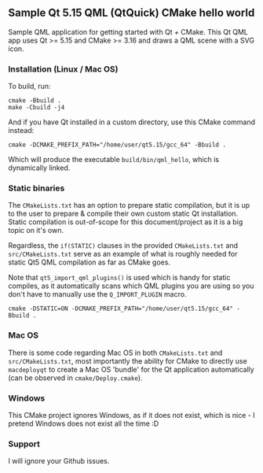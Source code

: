## Sample Qt 5.15 QML (QtQuick) CMake hello world

Sample QML application for getting started with Qt + CMake. 
This Qt QML app uses Qt >= 5.15 and CMake >= 3.16 and draws a 
QML scene with a SVG icon.

### Installation (Linux / Mac OS)

To build, run:

```text
cmake -Bbuild .
make -Cbuild -j4
```

And if you have Qt installed in a custom directory, use this CMake command instead:

```text
cmake -DCMAKE_PREFIX_PATH="/home/user/qt5.15/gcc_64" -Bbuild .
```

Which will produce the executable `build/bin/qml_hello`, which is dynamically linked.

### Static binaries

The `CMakeLists.txt` has an option to prepare static compilation, but it 
is up to the user to prepare & compile their own custom static Qt installation. 
Static compilation is out-of-scope for this document/project as it is a big topic 
on it's own.

Regardless, the `if(STATIC)` clauses in the provided `CMakeLists.txt` and `src/CMakeLists.txt` serve as 
an example of what is roughly needed for static Qt5 QML compilation as far as CMake goes.

Note that `qt5_import_qml_plugins()` is used which is handy for static compiles, 
as it automatically scans which QML plugins you are using so you don't have to 
manually use the `Q_IMPORT_PLUGIN` macro.

```text
cmake -DSTATIC=ON -DCMAKE_PREFIX_PATH="/home/user/qt5.15/gcc_64" -Bbuild .
```

### Mac OS

There is some code regarding Mac OS in both `CMakeLists.txt` and 
`src/CMakeLists.txt`, most importantly the ability for CMake to 
directly use `macdeployqt` to create a Mac OS 'bundle' for the 
Qt application automatically (can be observed in `cmake/Deploy.cmake`).

### Windows

This CMake project ignores Windows, as if it does not exist, which is 
nice - I pretend Windows does not exist all the time :D

### Support

I will ignore your Github issues.
